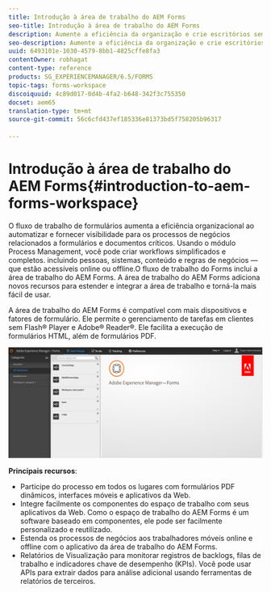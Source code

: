 ```yaml
---
title: Introdução à área de trabalho do AEM Forms
seo-title: Introdução à área de trabalho do AEM Forms
description: Aumente a eficiência da organização e crie escritórios sem papel por automação de processos comerciais usando a área de trabalho do LiveCycle AEM Forms.
seo-description: Aumente a eficiência da organização e crie escritórios sem papel por automação de processos comerciais usando a área de trabalho do LiveCycle AEM Forms.
uuid: 6493101e-1030-4579-8bb1-4825cffe8fa3
contentOwner: robhagat
content-type: reference
products: SG_EXPERIENCEMANAGER/6.5/FORMS
topic-tags: forms-workspace
discoiquuid: 4c89d017-0d4b-4fa2-b648-342f3c755350
docset: aem65
translation-type: tm+mt
source-git-commit: 56c6cfd437ef185336e81373bd5f758205b96317

---
```



# Introdução à área de trabalho do AEM Forms{#introduction-to-aem-forms-workspace}

O fluxo de trabalho de formulários aumenta a eficiência organizacional ao automatizar e fornecer visibilidade para os processos de negócios relacionados a formulários e documentos críticos. Usando o módulo Process Management, você pode criar workflows simplificados e completos. incluindo pessoas, sistemas, conteúdo e regras de negócios — que estão acessíveis online ou offline.O fluxo de trabalho do Forms inclui a área de trabalho do AEM Forms. A área de trabalho do AEM Forms adiciona novos recursos para estender e integrar a área de trabalho e torná-la mais fácil de usar.

A área de trabalho do AEM Forms é compatível com mais dispositivos e fatores de formulário. Ele permite o gerenciamento de tarefas em clientes sem Flash® Player e Adobe® Reader®. Ele facilita a execução de formulários HTML, além de formulários PDF.

![html-ws](assets/html-ws.png)

**Principais recursos**:

* Participe do processo em todos os lugares com formulários PDF dinâmicos, interfaces móveis e aplicativos da Web.
* Integre facilmente os componentes do espaço de trabalho com seus aplicativos da Web. Como o espaço de trabalho do AEM Forms é um software baseado em componentes, ele pode ser facilmente personalizado e reutilizado.
* Estenda os processos de negócios aos trabalhadores móveis online e offline com o aplicativo da área de trabalho do AEM Forms.
* Relatórios de Visualização para monitorar registros de backlogs, filas de trabalho e indicadores chave de desempenho (KPIs). Você pode usar APIs para extrair dados para análise adicional usando ferramentas de relatórios de terceiros.
